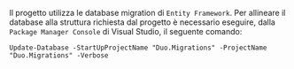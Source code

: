 Il progetto utilizza le database migration di `Entity Framework`. Per allineare il database alla struttura richiesta dal progetto è necessario eseguire, dalla `Package Manager Console` di Visual Studio, il seguente comando:

```
Update-Database -StartUpProjectName "Duo.Migrations" -ProjectName "Duo.Migrations" -Verbose
``` 
